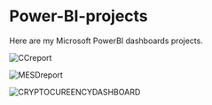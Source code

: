 # Power-BI-projects
Here are my Microsoft PowerBI dashboards projects.


![CCreport](https://user-images.githubusercontent.com/102920795/233039090-3d893a4f-753d-4ee0-a879-7577c861a983.png)


![MESDreport](https://user-images.githubusercontent.com/102920795/233039102-b196a88a-021a-495d-9092-09a88e1d09e8.png)


![CRYPTOCUREENCYDASHBOARD](https://user-images.githubusercontent.com/102920795/234975177-66dccf6a-26f8-4ab4-9968-09c8bfd7f5ee.png)
